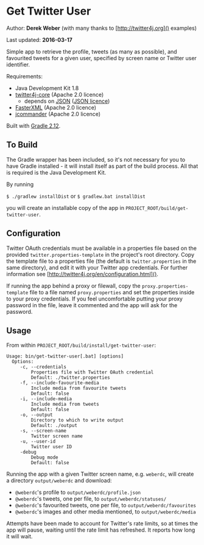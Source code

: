 # Get Twitter User

Author: **Derek Weber** (with many thanks to [http://twitter4j.org]() examples)

Last updated: **2016-03-17**

Simple app to retrieve the profile, tweets (as many as possible), and favourited
tweets for a given user, specified by screen name or Twitter user identifier.

Requirements:
 + Java Development Kit 1.8
 + [twitter4j-core](http://twitter4j.org) (Apache 2.0 licence)
   + depends on [JSON](http://json.org) ([JSON licence](http://www.json.org/license.html))
 + [FasterXML](http://wiki.fasterxml.com/JacksonHome) (Apache 2.0 licence)
 + [jcommander](http://jcommander.org) (Apache 2.0 licence)

Built with [Gradle 2.12](http://gradle.org).

## To Build

The Gradle wrapper has been included, so it's not necessary for you to have Gradle
installed - it will install itself as part of the build process. All that is required is
the Java Development Kit.

By running

`$ ./gradlew installDist` or `$ gradlew.bat installDist`

you will create an installable copy of the app in `PROJECT_ROOT/build/get-twitter-user`.

## Configuration

Twitter OAuth credentials must be available in a properties file based on the
provided `twitter.properties-template` in the project's root directory. Copy the
template file to a properties file (the default is `twitter.properties` in the same
directory), and edit it with your Twitter app credentials. For further information see
[http://twitter4j.org/en/configuration.html]().

If running the app behind a proxy or filewall, copy the `proxy.properties-template`
file to a file named `proxy.properties` and set the properties inside to your proxy
credentials. If you feel uncomfortable putting your proxy password in the file, leave
it commented and the app will ask for the password.

## Usage
From within `PROJECT_ROOT/build/install/get-twitter-user`:
```
Usage: bin/get-twitter-user[.bat] [options]
  Options:
     -c, --credentials
         Properties file with Twitter OAuth credential
         Default: ./twitter.properties
     -f, --include-favourite-media
         Include media from favourite tweets
         Default: false
     -i, --include-media
         Include media from tweets
         Default: false
     -o, --output
         Directory to which to write output
         Default: ./output
     -s, --screen-name
         Twitter screen name
     -u, --user-id
         Twitter user ID
     -debug
         Debug mode
         Default: false
```

Running the app with a given Twitter screen name, e.g. `weberdc`, will create
a directory `output/weberdc` and download:

 + `@weberdc`'s profile to `output/weberdc/profile.json`
 + `@weberdc`'s tweets, one per file, to `output/weberdc/statuses/`
 + `@weberdc`'s favourited tweets, one per file, to `output/weberdc/favourites`
 + `@weberdc`'s images and other media mentioned, to `output/weberdc/media`

Attempts have been made to account for Twitter's rate limits, so at times the
app will pause, waiting until the rate limit has refreshed. It reports how long
it will wait.